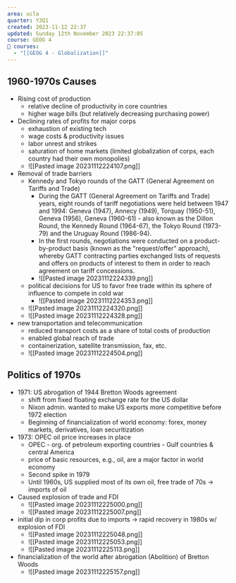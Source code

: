 ```yaml
---
area: ucla
quarter: Y3Q1
created: 2023-11-12 22:37
updated: Sunday 12th November 2023 22:37:05
course: GEOG 4
📕 courses:
  - "[[GEOG 4 - Globalization]]"
---
```

## 1960-1970s Causes
- Rising cost of production
	- relative decline of productivity in core countries
	- higher wage bills (but relatively decreasing purchasing power)
- Declining rates of profits for major corps
	- exhaustion of existing tech
	- wage costs & productivity issues
	- labor unrest and strikes
	- saturation of home markets (limited globalization of corps, each country had their own monopolies)
	- ![[Pasted image 20231112224107.png]]
- Removal of trade barriers
	- Kennedy and Tokyo rounds of the GATT (General Agreement on Tariffs and Trade)
		- During the GATT (General Agreement on Tariffs and Trade) years, eight rounds of tariff negotiations were held between 1947 and 1994: Geneva (1947), Annecy (1949), Torquay (1950-51), Geneva (1956), Geneva (1960-61) - also known as the Dillon Round, the Kennedy Round (1964-67), the Tokyo Round (1973-79) and the Uruguay Round (1986-94).
		- In the first rounds, negotiations were conducted on a product-by-product basis (known as the "request/offer" approach), whereby GATT contracting parties exchanged lists of requests and offers on products of interest to them in order to reach agreement on tariff concessions.
		- ![[Pasted image 20231112224339.png]]
	- political decisions for US to favor free trade within its sphere of influence to compete in cold war
		- ![[Pasted image 20231112224353.png]]
	- ![[Pasted image 20231112224320.png]]
	- ![[Pasted image 20231112224328.png]]
- new transportation and telecommunication
	- reduced transport costs as a share of total costs of production
	- enabled global reach of trade
	- containerization, satellite transmission, fax, etc.
	- ![[Pasted image 20231112224504.png]]
## Politics of 1970s
- 1971: US abrogation of 1944 Bretton Woods agreement
	- shift from fixed floating exchange rate for the US dollar
	- Nixon admin. wanted to make US exports more competitive before 1972 election
	- Beginning of financialization of world economy: forex, money markets, derivatives, loan securitization
- 1973: OPEC oil price increases in place
	- OPEC - org. of petroleum exporting countries - Gulf countries & central America
	- price of basic resources, e.g., oil, are a major factor in world economy
	- Second spike in 1979
	- Until 1960s, US supplied most of its own oil, free trade of 70s -> imports of oil
- Caused explosion of trade and FDI
	- ![[Pasted image 20231112225000.png]]
	- ![[Pasted image 20231112225007.png]]
- initial dip in corp profits due to imports -> rapid recovery in 1980s w/ explosion of FDI
	- ![[Pasted image 20231112225048.png]]
	- ![[Pasted image 20231112225053.png]]
	- ![[Pasted image 20231112225113.png]]
- financialization of the world after abrogation (Abolition) of Bretton Woods
	- ![[Pasted image 20231112225157.png]]


